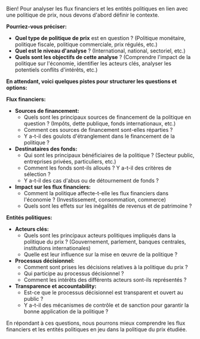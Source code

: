Bien! Pour analyser les flux financiers et les entités politiques en lien avec une politique de prix, nous devons d'abord définir le contexte. 

**Pourriez-vous préciser:**

* **Quel type de politique de prix** est en question ? (Politique monétaire, politique fiscale, politique commerciale, prix régulés, etc.)
* **Quel est le niveau d'analyse** ? (International, national, sectoriel, etc.)
* **Quels sont les objectifs de cette analyse** ? (Comprendre l'impact de la politique sur l'économie, identifier les acteurs clés, analyser les potentiels conflits d'intérêts, etc.)

**En attendant, voici quelques pistes pour structurer les questions et options:**

**Flux financiers:**

* **Sources de financement:** 
    * Quels sont les principaux sources de financement de la politique en question ? (Impôts, dette publique, fonds internationaux, etc.)
    * Comment ces sources de financement sont-elles réparties ?
    * Y a-t-il des goulots d'étranglement dans le financement de la politique ?
* **Destinataires des fonds:** 
    * Qui sont les principaux bénéficiaires de la politique ? (Secteur public, entreprises privées, particuliers, etc.)
    * Comment les fonds sont-ils alloués ? Y a-t-il des critères de sélection ?
    * Y a-t-il des cas d'abus ou de détournement de fonds ?
* **Impact sur les flux financiers:** 
    * Comment la politique affecte-t-elle les flux financiers dans l'économie ? (Investissement, consommation, commerce)
    * Quels sont les effets sur les inégalités de revenus et de patrimoine ?

**Entités politiques:**

* **Acteurs clés:** 
    * Quels sont les principaux acteurs politiques impliqués dans la politique du prix ? (Gouvernement, parlement, banques centrales, institutions internationales)
    * Quelle est leur influence sur la mise en œuvre de la politique ?
* **Processus décisionnel:** 
    * Comment sont prises les décisions relatives à la politique du prix ? 
    * Qui participe au processus décisionnel ?
    * Comment les intérêts des différents acteurs sont-ils représentés ?
* **Transparence et accountability:** 
    * Est-ce que le processus décisionnel est transparent et ouvert au public ?
    * Y a-t-il des mécanismes de contrôle et de sanction pour garantir la bonne application de la politique ?

En répondant à ces questions, nous pourrons mieux comprendre les flux financiers et les entités politiques en jeu dans la politique du prix étudiée.



